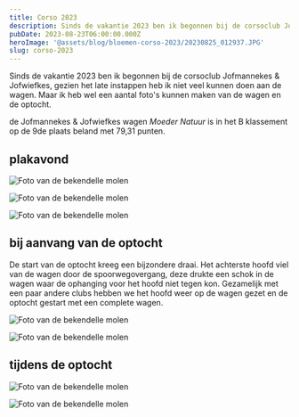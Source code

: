 ```yaml
---
title: Corso 2023
description: Sinds de vakantie 2023 ben ik begonnen bij de corsoclub Jofmannekes & Jofwiefkes.
pubDate: 2023-08-23T06:00:00.000Z
heroImage: '@assets/blog/bloemen-corso-2023/20230825_012937.JPG'
slug: corso-2023
---
```


Sinds de vakantie 2023 ben ik begonnen bij de corsoclub Jofmannekes & Jofwiefkes, gezien het late instappen heb ik niet veel kunnen doen aan de wagen. Maar ik heb wel een aantal foto's kunnen maken van de wagen en de optocht.

de Jofmannekes & Jofwiefkes wagen *Moeder Natuur* is in het B klassement op de 9de plaats beland met 79,31 punten.


## plakavond

![Foto van de bekendelle molen](@assets/blog/bloemen-corso-2023/20230824_234027.JPG)

![Foto van de bekendelle molen](@assets/blog/bloemen-corso-2023/20230824_234105.JPG)

![Foto van de bekendelle molen](@assets/blog/bloemen-corso-2023/20230825_011619.JPG)

## bij aanvang van de optocht
De start van de optocht kreeg een bijzondere draai.
Het achterste hoofd viel van de wagen door de spoorwegovergang, deze drukte een schok in de wagen waar de ophanging voor het hoofd niet tegen kon.
Gezamelijk met een paar andere clubs hebben we het hoofd weer op de wagen gezet en de optocht gestart met een complete wagen.

![Foto van de bekendelle molen](@assets/blog/bloemen-corso-2023/20230825_012937.JPG)

![Foto van de bekendelle molen](@assets/blog/bloemen-corso-2023/20230825_080122.JPG)

## tijdens de optocht

![Foto van de bekendelle molen](@assets/blog/bloemen-corso-2023/20230825_092827.JPG)

![Foto van de bekendelle molen](@assets/blog/bloemen-corso-2023/20230825_101206.JPG)